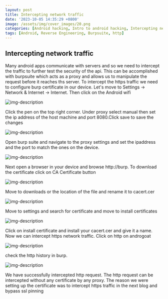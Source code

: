 ```yaml
---
layout: post
title: Intercepting network traffic
date: '2023-10-05 14:35:29 +0800'
image: /assets/img/cover_images/20.png
categories: [Android hacking, Intro to android hacking, Intercepting network traffic]
tags: [Android, Reverse Engineering, Burpsuite, http]
---
```


## Intercepting network traffic
Many android apps communicate with servers and so we need to intercept the traffic to further test the security of the api. This can be accomplished with burpsuite which acts as a proxy and allows us to manipulate the request before it reaches ths server. To intercept the https traffic we need to configure burp certificate in our device. Let's move to Settings -> Network & Internet -> Internet. Then click on the Android wifi

![img-description](/assets/img/network-interception/2.png)

Click the pen on the top right corner. Under proxy select manual then set the ip address of the host machine and port 8080.Click save to save the changes

![img-description](/assets/img/network-interception/3.png)

Open burp suite and navigate to the proxy settings and set the ipaddress and the port to match the ones on the device.

![img-description](/assets/img/network-interception/4.png)

Next open a browser in your device and browse http://burp. To download the certificate click on CA Certificate button

![img-description](/assets/img/network-interception/5.png)

Move to downloads or the location of the file and rename it to cacert.cer

![img-description](/assets/img/network-interception/6.png)

Move to settings and search for certificate and move to install certificates

![img-description](/assets/img/network-interception/7.png)

Click on install certificate and install your cacert.cer and give it a name. Now we can intercept https network traffic. Click on http on androgoat

![img-description](/assets/img/network-interception/1.png)

check the http history in burp.

![img-description](/assets/img/network-interception/8.png)

We have successfully intercepted http request. The http request can be intercepted without any certificate by any proxy. The reason we were setting up the certificate was to intercept https traffic in the next blog and bypass ssl pinning